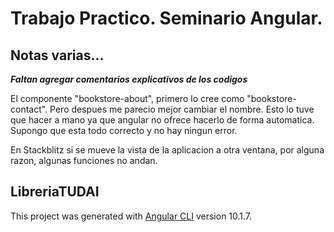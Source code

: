# Trabajo Practico. Seminario Angular.


## Notas varias...

***Faltan agregar comentarios explicativos de los codigos***

El componente "bookstore-about", primero lo cree como "bookstore-contact". Pero despues me parecio mejor cambiar el nombre. Esto lo tuve que hacer a mano ya que angular no ofrece hacerlo de forma automatica. Supongo que esta todo correcto y no hay ningun error.

En Stackblitz si se mueve la vista de la aplicacion a otra ventana, por alguna razon, algunas funciones no andan.

## LibreriaTUDAI

This project was generated with [Angular CLI](https://github.com/angular/angular-cli) version 10.1.7.
